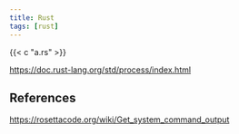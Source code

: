 ```yaml
---
title: Rust
tags: [rust]
---
```


{{< c "a.rs" >}}

<https://doc.rust-lang.org/std/process/index.html>

## References

<https://rosettacode.org/wiki/Get_system_command_output>
